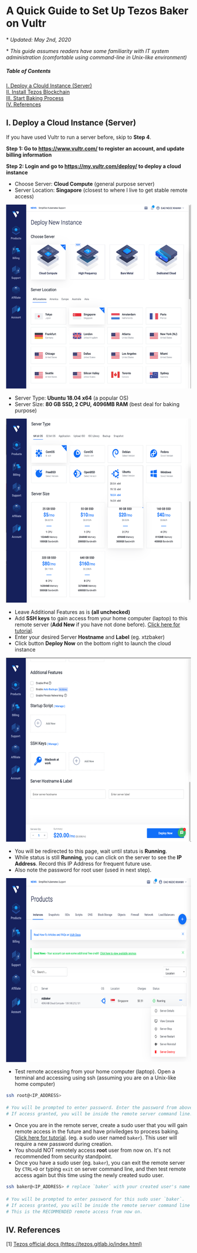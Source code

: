 # A Quick Guide to Set Up Tezos Baker on Vultr

\* *Updated: May 2nd, 2020*

\* *This guide assumes readers have some familiarity with IT system administration (comfortable using command-line in Unix-like environment)*

##### Table of Contents
[I. Deploy a Clould Instance (Server)](#deployAnInstance)\
[II. Install Tezos Blockchain](#installTezosBlockchain)\
[III. Start Baking Process](#startBakingProcess)\
[IV. References](#references)

## I. Deploy a Cloud Instance (Server)

<a name="deployAnInstance"></a>

If you have used Vultr to run a server before, skip to **Step 4**.

**Step 1: Go to https://www.vultr.com/ to register an account, and update billing information**

**Step 2: Login and go to https://my.vultr.com/deploy/ to deploy a cloud instance**

* Choose Server: **Cloud Compute** (general purpose server)
* Server Location: **Singapore** (closest to where I live to get stable remote access)

<img src="setup-tezos-baker-on-vultr-images/deploy-a-vultr-instance-choose-server-and-location.png" height="500" width="590">

* Server Type: **Ubuntu 18.04 x64** (a popular OS)
* Server Size: **80 GB SSD, 2 CPU, 4096MB RAM** (best deal for baking purpose)

<img src="setup-tezos-baker-on-vultr-images/deploy-a-vultr-instance-choose-server-type-and-size.png" height="500" width="590">

* Leave Additional Features as is **(all unchecked)**
* Add **SSH keys** to gain access from your home computer (laptop) to this remote server (**Add New** if you have not done before). [Click here for tutorial](https://www.vultr.com/docs/how-do-i-generate-ssh-keys).
* Enter your desired Server **Hostname** and **Label** (eg. xtzbaker)
* Click button **Deploy Now** on the bottom right to launch the cloud instance

<img src="setup-tezos-baker-on-vultr-images/deploy-a-vultr-instance-choose-ssh-keys.png" height="500" width="590">

* You will be redirected to this page, wait until status is **Running**.
* While status is still **Running**, you can click on the server to see the **IP Address**. Record this IP Address for frequent future use.
* Also note the password for root user (used in next step).

<img src="setup-tezos-baker-on-vultr-images/deploy-a-vultr-instance-deploying.png" height="500" width="590">

* Test remote accessing from your home computer (laptop). Open a terminal and accessing using ssh (assuming you are on a Unix-like home computer)

```bash
ssh root@<IP_ADDRESS>

# You will be prompted to enter password. Enter the password from above.
# If access granted, you will be inside the remote server command line.
```

* Once you are in the remote server, create a sudo user that you will gain remote access in the future and have priviledges to process baking. [Click here for tutorial](https://www.digitalocean.com/community/tutorials/how-to-create-a-sudo-user-on-ubuntu-quickstart). (eg. a sudo user named `baker`). This user will require a new password during creation.
* You should NOT remotely access **root** user from now on. It's not recommended from security standpoint.
* Once you have a sudo user (eg. `baker`), you can exit the remote server by `CTRL+D` or typing `exit` on server command line, and then test remote access again but this time using the newly created sudo user.

```bash
ssh baker@<IP_ADDRESS> # replace `baker` with your created user's name

# You will be prompted to enter password for this sudo user `baker`.
# If access granted, you will be inside the remote server command line under user baker.
# This is the RECOMMENDED remote access from now on.
```

## IV. References

[1] [Tezos official docs (https://tezos.gitlab.io/index.html)](https://tezos.gitlab.io/index.html)